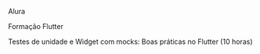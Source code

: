Alura

Formação Flutter</br>

Testes de unidade e Widget com mocks: Boas práticas no Flutter (10 horas)
## <br />